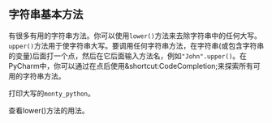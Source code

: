 ## 字符串基本方法

 有很多有用的字符串方法。你可以使用`lower()`方法来去除字符串中的任何大写。`upper()`方法用于使字符串大写。要调用任何字符串方法，在字符串(或包含字符串的变量)后面打一个点，然后在它后面输入方法名，例如`"John".upper()`。在PyCharm中，你可以通过在点后使用&shortcut:CodeCompletion;来探索所有可用的字符串方法。 
  
打印大写的`monty_python`。

<div class='hint'>
查看lower()方法的用法。
</div>
